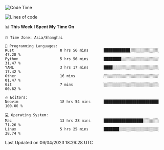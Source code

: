 <!--START_SECTION:waka-->
![Code Time](http://img.shields.io/badge/Code%20Time-1%2C282%20hrs%2015%20mins-blue)

![Lines of code](https://img.shields.io/badge/From%20Hello%20World%20I%27ve%20Written-107.5%20thousand%20lines%20of%20code-blue)

📊 **This Week I Spent My Time On** 

```text
🕑︎ Time Zone: Asia/Shanghai

💬 Programming Languages: 
Rust                     8 hrs 56 mins       ████████████░░░░░░░░░░░░░   47.28 % 
Python                   5 hrs 56 mins       ████████░░░░░░░░░░░░░░░░░   31.47 % 
YAML                     3 hrs 17 mins       ████░░░░░░░░░░░░░░░░░░░░░   17.42 % 
Other                    16 mins             ░░░░░░░░░░░░░░░░░░░░░░░░░   01.47 % 
Git                      7 mins              ░░░░░░░░░░░░░░░░░░░░░░░░░   00.62 % 

🔥 Editors: 
Neovim                   18 hrs 54 mins      █████████████████████████   100.00 % 

💻 Operating System: 
Mac                      13 hrs 28 mins      ██████████████████░░░░░░░   71.26 % 
Linux                    5 hrs 25 mins       ███████░░░░░░░░░░░░░░░░░░   28.74 % 
```


 Last Updated on 06/04/2023 18:26:28 UTC
<!--END_SECTION:waka-->
